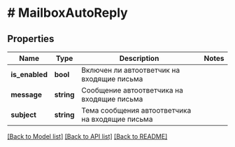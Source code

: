 # # MailboxAutoReply

## Properties

Name | Type | Description | Notes
------------ | ------------- | ------------- | -------------
**is_enabled** | **bool** | Включен ли автоответчик на входящие письма |
**message** | **string** | Сообщение автоответчика на входящие письма |
**subject** | **string** | Тема сообщения автоответчика на входящие письма |

[[Back to Model list]](../../README.md#models) [[Back to API list]](../../README.md#endpoints) [[Back to README]](../../README.md)
